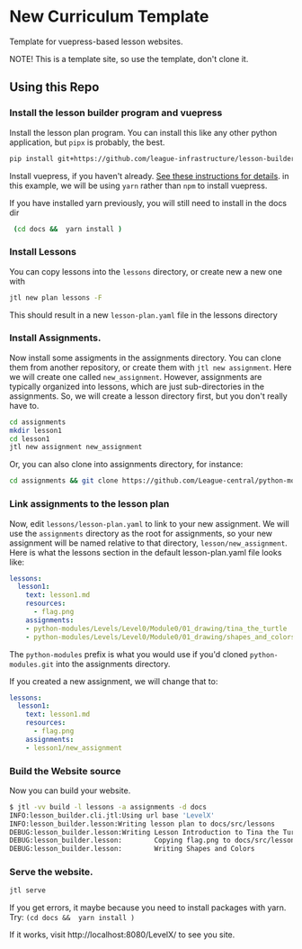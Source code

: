 # New Curriculum Template

Template for vuepress-based lesson websites. 

NOTE! This is a template site, so use the template, don't clone it. 


## Using this Repo


### Install the lesson builder program and vuepress

Install the lesson plan program. You can install this like any other python 
application, but `pipx` is probably, the best. 

```bash 
pip install git+https://github.com/league-infrastructure/lesson-builder.git
```

Install vuepress, if you haven't already.  [See these instructions for details](https://vuepress.vuejs.org/guide/getting-started.html). 
in this example, we will be using `yarn` rather than `npm` to install vuepress.


If you have installed yarn previously, you will still need to install in the docs dir

```bash
 (cd docs &&  yarn install )
 ```


### Install Lessons

You can copy lessons into the `lessons` directory, or create new a new one with 

```bash
jtl new plan lessons -F
```

This should result in a new ```lesson-plan.yaml``` file in the lessons directory



### Install Assignments. 

Now install some assigments in the assignments directory. You can clone them
from another repository, or create them with `jtl new assignment`. Here we will
create one called `new_assignment`. However, assignments are typically
organized into lessons, which are just sub-directories in the assignments. So, 
we will create a lesson directory first, but you don't really have to. 

```bash
cd assignments
mkdir lesson1
cd lesson1
jtl new assignment new_assignment
```

Or, you can also clone into assignments directory, for instance:

```bash 
cd assignments && git clone https://github.com/League-central/python-modules.git)
```


### Link assignments to the lesson plan

Now, edit ``lessons/lesson-plan.yaml`` to link to your new assignment. We will use
the `assignments` directory as the root for assignments, so your new assignment will 
be named relative to that directory, `lesson/new_assignment`.  Here is what the
lessons section in the default lesson-plan.yaml file looks like:

```yaml
lessons:
  lesson1:
    text: lesson1.md
    resources:
      - flag.png
    assignments:
    - python-modules/Levels/Level0/Module0/01_drawing/tina_the_turtle
    - python-modules/Levels/Level0/Module0/01_drawing/shapes_and_colors
```

The `python-modules` prefix is what you would use if you'd cloned `python-modules.git` into the
assignments directory.


If you created a new assignment, we will change that to:

```yaml
lessons:
  lesson1:
    text: lesson1.md
    resources:
      - flag.png
    assignments:
    - lesson1/new_assignment
```

### Build the  Website source

Now you can build your website. 

```bash 
$ jtl -vv build -l lessons -a assignments -d docs
INFO:lesson_builder.cli.jtl:Using url base 'LevelX'
INFO:lesson_builder.lesson:Writing lesson plan to docs/src/lessons
DEBUG:lesson_builder.lesson:Writing Lesson Introduction to Tina the Turtle to docs/src/lessons/introduction-to-tina-the-turtle
DEBUG:lesson_builder.lesson:        Copying flag.png to docs/src/lessons/introduction-to-tina-the-turtle
DEBUG:lesson_builder.lesson:        Writing Shapes and Colors
```


### Serve the website. 

```bash
jtl serve
```

If you get errors, it maybe because you need to install packages with yarn. Try: `(cd docs &&  yarn install )`

If it works, visit  http://localhost:8080/LevelX/ to see you site. 








